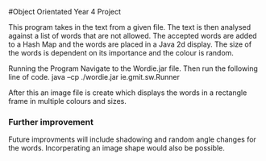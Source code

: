 #Object Orientated Year 4 Project 
 
 This program takes in the text from a given file. The text is then 
 analysed against a list of words that are not allowed. The accepted
 words are added to a Hash Map and the words are placed in a Java 2d display.
 The size of the words is dependent on its importance and the colour is random.
 
 
  Running the Program
 Navigate to the Wordie.jar file. Then run the following line of code.
	java –cp ./wordie.jar ie.gmit.sw.Runner
	
After this an image file is create which displays the words in a rectangle frame
in multiple colours and sizes. 

### Further improvement
Future improvments will include shadowing and random angle changes for the words. 
Incorperating an image shape would also be possible.
